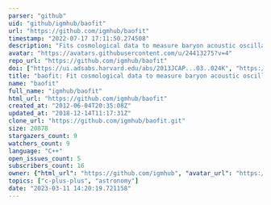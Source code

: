 ```yaml
---
parser: "github"
uid: "github/igmhub/baofit"
url: "https://github.com/igmhub/baofit"
timestamp: "2022-07-17 17:11:50.274508"
description: "Fits cosmological data to measure baryon acoustic oscillations."
avatar: "https://avatars.githubusercontent.com/u/24413275?v=4"
repo_url: "https://github.com/igmhub/baofit"
doi: ["https://ui.adsabs.harvard.edu/abs/2013JCAP...03..024K", "https://ui.adsabs.harvard.edu/abs/2021ascl.soft06009K/abstract"]
title: "baofit: Fit cosmological data to measure baryon acoustic oscillations"
name: "baofit"
full_name: "igmhub/baofit"
html_url: "https://github.com/igmhub/baofit"
created_at: "2012-06-04T20:35:08Z"
updated_at: "2018-12-14T11:17:31Z"
clone_url: "https://github.com/igmhub/baofit.git"
size: 20878
stargazers_count: 9
watchers_count: 9
language: "C++"
open_issues_count: 5
subscribers_count: 16
owner: {"html_url": "https://github.com/igmhub", "avatar_url": "https://avatars.githubusercontent.com/u/24413275?v=4", "login": "igmhub", "type": "Organization"}
topics: ["c-plus-plus", "astronomy"]
date: "2023-03-11 14:20:19.721158"
---
```

